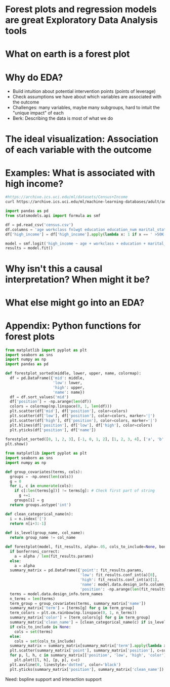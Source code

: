 # Forest plots and regression models are great Exploratory Data Analysis tools

# What on earth is a forest plot

# Why do EDA?

- Build intuition about potential intervention points (points of leverage)
- Check assumptions we have about which variables are associated with the outcome
- Challenges: many variables, maybe many subgroups, hard to intuit the "unique impact" of each
- Berk: Describing the data is most of what we do

# The ideal visualization: Association of each variable with the outcome

# Examples: What is associated with high income?

```bash
#https://archive.ics.uci.edu/ml/datasets/Census+Income
curl https://archive.ics.uci.edu/ml/machine-learning-databases/adult/adult.data > census.csv
```

```python
import pandas as pd
from statsmodels.api import formula as smf

df = pd.read_csv('census.csv')
df.columns = 'age workclass fnlwgt education education_num marital_status occupation relationship race sex capital_gain capital_loss hours_per_week native_country high_income'.split(' ')
df['high_income'] = df['high_income'].apply(lambda x: 1 if x == ' >50K' else 0)

model = smf.logit('high_income ~ age + workclass + education + marital_status + age:workclass', df)
results = model.fit()
```

# Why isn't this a causal interpretation? When might it be?

# What else might go into an EDA?

# Appendix: Python functions for forest plots


```python
from matplotlib import pyplot as plt
import seaborn as sns
import numpy as np
import pandas as pd

def forestplot_sorted(middle, lower, upper, name, colormap):
  df = pd.DataFrame({'mid': middle,
                     'low': lower,
                     'high': upper,
                     'name': name})
  df = df.sort_values('mid')
  df['position'] = -np.arange(len(df))
  colors = colormap(np.linspace(0, 1, len(df)))
  plt.scatter(df['mid'], df['position'], color=colors)
  plt.scatter(df['low'], df['position'], color=colors, marker='|')
  plt.scatter(df['high'], df['position'], color=colors, marker='|')
  plt.hlines(df['position'], df['low'], df['high'], color=colors)
  plt.yticks(df['position'], df['name'])
  
forestplot_sorted([0, 1, 2, 3], [-1, 0, 1, 2], [1, 2, 3, 4], ['a', 'b', 'c', 'd'], plt.cm.plasma)
plt.show()
```


```python
from matplotlib import pyplot as plt
import seaborn as sns
import numpy as np

def group_covariates(terms, cols):
  groups = -np.ones(len(cols))
  g = 0
  for i, c in enumerate(cols):
    if c[:len(terms[g])] != terms[g]: # Check first part of string
      g +=1
    groups[i] = g
  return groups.astype('int')

def clean_categorical_name(n):
  i = n.index('[')
  return n[i+3:-1]
  
def is_level(group_name, col_name):
  return group_name != col_name

def forestplot(model, fit_results, alpha=.05, cols_to_include=None, bonferroni_correct=False):
  if bonferroni_correct:
    a = alpha / len(fit_results.params)
  else:
    a = alpha
  summary_matrix = pd.DataFrame({'point': fit_results.params,
                                 'low': fit_results.conf_int(a)[0],
                                 'high': fit_results.conf_int(a)[1],
                                 'name': model.data.design_info.column_names,
                                 'position': -np.arange(len(fit_results.params))})
  terms = model.data.design_info.term_names
  n_terms = len(terms)
  term_group = group_covariates(terms, summary_matrix['name'])
  summary_matrix['term'] = [terms[g] for g in term_group]
  term_colors = plt.cm.rainbow(np.linspace(0, 1, n_terms))
  summary_matrix['color'] = [term_colors[g] for g in term_group]
  summary_matrix['clean_name'] = [clean_categorical_name(c) if is_level(t, c) else c for t, c in summary_matrix[['term', 'name']].values]
  if cols_to_include is None:
    cols = set(terms)
  else:
    cols = set(cols_to_include)
  summary_matrix = summary_matrix[summary_matrix['term'].apply(lambda x: x in cols)]
  plt.scatter(summary_matrix['point'], summary_matrix['position'], c=summary_matrix['color'])
  for p, l, h, c in summary_matrix[['position', 'low', 'high', 'color']].values:
    plt.plot([l, h], [p, p], c=c)
  plt.axvline(0, linestyle='dotted', color='black')
  plt.yticks(summary_matrix['position'], summary_matrix['clean_name'])
```

Need: bspline support and interaction support
